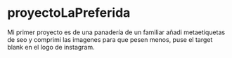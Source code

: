 # proyectoLaPreferida
Mi primer proyecto es de una panadería de un familiar
añadi metaetiquetas de seo y comprimi las imagenes para que pesen menos, puse el target blank en el logo de instagram.
